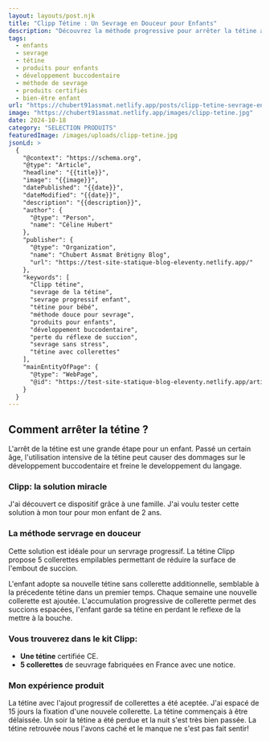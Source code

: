 ```yaml
---
layout: layouts/post.njk
title: "Clipp Tétine : Un Sevrage en Douceur pour Enfants"
description: "Découvrez la méthode progressive pour arrêter la tétine avec le dispositif Clipp. Idéale pour un sevrage en douceur et le développement buccodentaire des enfants."
tags: 
  - enfants
  - sevrage
  - tétine
  - produits pour enfants
  - développement buccodentaire
  - méthode de sevrage
  - produits certifiés
  - bien-être enfant
url: "https://chubert91assmat.netlify.app/posts/clipp-tetine-sevrage-en-douceur"
image: "https://chubert91assmat.netlify.app/images/clipp-tetine.jpg"
date: 2024-10-18
category: "SELECTION PRODUITS"
featuredImage: /images/uploads/clipp-tetine.jpg
jsonLd: >
  {
    "@context": "https://schema.org",
    "@type": "Article",
    "headline": "{{title}}",
    "image": "{{image}}",
    "datePublished": "{{date}}",
    "dateModified": "{{date}}",
    "description": "{{description}}",
    "author": {
      "@type": "Person",
      "name": "Céline Hubert"
    },
    "publisher": {
      "@type": "Organization",
      "name": "Chubert Assmat Brétigny Blog",
      "url": "https://test-site-statique-blog-eleventy.netlify.app/"
    },
    "keywords": [
      "Clipp tétine", 
      "sevrage de la tétine", 
      "sevrage progressif enfant", 
      "tétine pour bébé", 
      "méthode douce pour sevrage", 
      "produits pour enfants", 
      "développement buccodentaire", 
      "perte du réflexe de succion", 
      "sevrage sans stress", 
      "tétine avec collerettes"
    ],
    "mainEntityOfPage": {
      "@type": "WebPage",
      "@id": "https://test-site-statique-blog-eleventy.netlify.app/article/{{slug}}"
    }
  }
---
```



## Comment arrêter la tétine ?
L'arrêt de la tétine est une grande étape pour un enfant. Passé un certain âge, l'utilisation intensive de la tétine peut causer des dommages sur le développement buccodentaire et freine le developpement du langage. 

### Clipp: la solution miracle
J'ai découvert ce dispositif grâce à une famille. J'ai voulu tester cette solution à mon tour pour mon enfant de 2 ans.

### La méthode servrage en douceur
Cette solution est idéale pour un servrage progressif. La tétine Clipp propose 5 collerettes empilables permettant de réduire la surface de l'embout de succion.

L'enfant adopte sa nouvelle tétine sans collerette additionnelle, semblable à la précedente tétine dans un premier temps. Chaque semaine une nouvelle collerette est ajoutée. L'accumulation progressive de collerette permet des succions espacées, l'enfant garde sa tétine en perdant le reflexe de la mettre à la bouche.

### Vous trouverez dans le kit Clipp:
- **Une tétine** certifiée CE.
- **5 collerettes**  de seuvrage fabriquées en France avec une notice.


### Mon expérience produit
La tétine avec l'ajout progressif de collerettes a été aceptée. J'ai espacé de 15 jours la fixation d'une nouvele collerette. La tétine commençais à être délaissée. Un soir la tétine a été perdue et la nuit s'est très bien passée. La tétine retrouvée nous l'avons caché et le manque ne s'est pas fait sentir!

